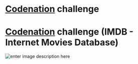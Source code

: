 <br>
<h1><a href="https://www.codenation.dev/">Codenation</a> challenge</h1>

# [Codenation](https://www.codenation.dev)</a> challenge (IMDB - Internet Movies Database)


![enter image description here](https://github.com/jairokoning/codenation-challenge-IMDB/blob/master/img/git_gif.gif?raw=true)